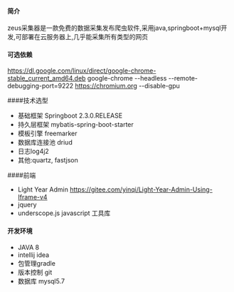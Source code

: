 #### 简介
zeus采集器是一款免费的数据采集发布爬虫软件,采用java,springboot+mysql开发,可部署在云服务器上,几乎能采集所有类型的网页

#### 可选依赖
https://dl.google.com/linux/direct/google-chrome-stable_current_amd64.deb
 google-chrome --headless --remote-debugging-port=9222 https://chromium.org --disable-gpu


####技术选型
  - 基础框架 Springboot 2.3.0.RELEASE
  - 持久层框架 mybatis-spring-boot-starter
  - 模板引擎 freemarker
  - 数据库连接池 driud
  - 日志log4j2
  - 其他:quartz, fastjson
 
####前端
  - Light Year Admin https://gitee.com/yinqi/Light-Year-Admin-Using-Iframe-v4
  - jquery
  - underscope.js javascript 工具库
#### 开发环境
  - JAVA 8
  - intellij idea
  - 包管理gradle
  - 版本控制 git
  - 数据库 mysql5.7
